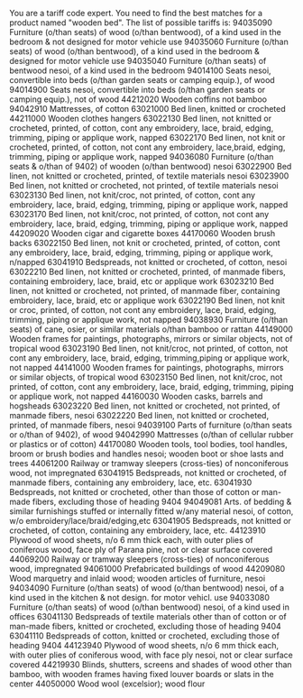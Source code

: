 You are a tariff code expert. You need to find the best matches for a product named "wooden bed". The list of possible tariffs is:
94035090 Furniture (o/than seats) of wood (o/than bentwood), of a kind used in the bedroom & not designed for motor vehicle use
94035060 Furniture (o/than seats) of wood (o/than bentwood), of a kind used in the bedroom & designed for motor vehicle use
94035040 Furniture (o/than seats) of bentwood nesoi, of a kind used in the bedroom
94014100 Seats nesoi, convertible into beds (o/than garden seats or camping equip.), of wood
94014900 Seats nesoi, convertible into beds (o/than garden seats or camping equip.), not of wood
44212020 Wooden coffins not bamboo
94042910 Mattresses, of cotton
63021000 Bed linen, knitted or crocheted
44211000 Wooden clothes hangers
63022130 Bed linen, not knitted or crocheted, printed, of cotton, cont any embroidery, lace, braid, edging, trimming, piping or applique work, napped
63022170 Bed linen, not knit or crocheted, printed, of cotton, not cont any embroidery, lace,braid, edging, trimming, piping or applique work, napped
94036080 Furniture (o/than seats & o/than of 9402) of wooden (o/than bentwood) nesoi
63022900 Bed linen, not knitted or crocheted, printed, of textile materials nesoi
63023900 Bed linen, not knitted or crocheted, not printed, of textile materials nesoi
63023130 Bed linen, not knit/croc, not printed, of cotton, cont any embroidery, lace, braid, edging, trimming, piping or applique work, napped
63023170 Bed linen, not knit/croc, not printed, of cotton, not cont any embroidery, lace, braid, edging, trimming, piping or applique work, napped
44209020 Wooden cigar and cigarette boxes
44170060 Wooden brush backs
63022150 Bed linen, not knit or crocheted, printed, of cotton, cont any embroidery, lace, braid, edging, trimming, piping or applique work, n/napped
63041910 Bedspreads, not knitted or crocheted, of cotton, nesoi
63022210 Bed linen, not knitted or crocheted, printed, of manmade fibers, containing embroidery, lace, braid, etc or applique work
63023210 Bed linen, not knitted or crocheted, not printed, of manmade fiber, containing embroidery, lace, braid, etc or applique work
63022190 Bed linen, not knit or croc, printed, of cotton, not cont any embroidery, lace, braid, edging, trimming, piping or applique work, not napped
94038930 Furniture (o/than seats) of cane, osier, or similar materials o/than bamboo or rattan
44149000 Wooden frames for paintings, photographs, mirrors or similar objects, not of tropical wood
63023190 Bed linen, not knit/croc, not printed, of cotton, not cont any embroidery, lace, braid, edging, trimming,piping or applique work, not napped
44141000 Wooden frames for paintings, photographs, mirrors or similar objects, of tropical wood
63023150 Bed linen, not knit/croc, not printed, of cotton, cont any embroidery, lace, braid, edging, trimming, piping or applique work, not napped
44160030 Wooden casks, barrels and hogsheads
63023220 Bed linen, not knitted or crocheted, not printed, of manmade fibers, nesoi
63022220 Bed linen, not knitted or crocheted, printed, of manmade fibers, nesoi
94039100 Parts of furniture (o/than seats or o/than of 9402), of wood
94042990 Mattresses (o/than of cellular rubber or plastics or of cotton)
44170080 Wooden tools, tool bodies, tool handles, broom or brush bodies and handles nesoi; wooden boot or shoe lasts and trees
44061200 Railway or tramway sleepers (cross-ties) of  nonconiferous wood, not impregnated
63041915 Bedspreads, not knitted or crocheted, of manmade fibers, containing any embroidery, lace, etc.
63041930 Bedspreads, not knitted or crocheted, other than those of cotton or man-made fibers, excluding those of heading 9404
94049081 Arts. of bedding & similar furnishings stuffed or internally fitted w/any material nesoi, of cotton, w/o embroidery/lace/braid/edging,etc
63041905 Bedspreads, not knitted or crocheted, of cotton, containing any embroidery, lace, etc.
44123910 Plywood of wood sheets, n/o 6 mm thick each, with outer plies of coniferous wood, face ply of Parana pine, not or clear surface covered
44069200 Railway or tramway sleepers (cross-ties) of nonconiferous wood, impregnated
94061000 Prefabricated buildings of wood
44209080 Wood marquetry and inlaid wood; wooden articles of furniture, nesoi
94034090 Furniture (o/than seats) of wood (o/than bentwood) nesoi, of a kind used in the kitchen & not design. for motor vehicl. use
94033080 Furniture (o/than seats) of wood (o/than bentwood) nesoi, of a kind used in offices
63041130 Bedspreads of textile materials other than of cotton or of man-made fibers, knitted or crocheted, excluding those of heading 9404
63041110 Bedspreads of cotton, knitted or crocheted, excluding those of heading 9404
44123940 Plywood of wood sheets, n/o 6 mm thick each, with outer plies of coniferous wood, with face ply nesoi, not or clear surface covered
44219930 Blinds, shutters, screens and shades of wood other than bamboo, with wooden frames having fixed louver boards or slats in the center
44050000 Wood wool (excelsior); wood flour
